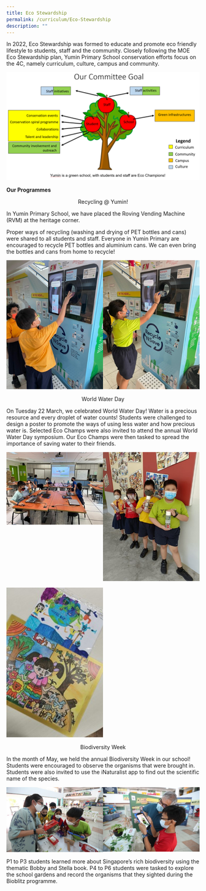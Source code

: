 ```yaml
---
title: Eco Stewardship
permalink: /curriculum/Eco-Stewardship
description: ""
---
```

In 2022, Eco Stewardship was formed to educate and promote eco friendly lifestyle to students, staff and the community. Closely following the MOE Eco Stewardship plan, Yumin Primary School conservation efforts focus on the 4C, namely curriculum, culture, campus and community.

![](/images/Eco1.png)


**Our Programmes**

<center> Recycling @ Yumin! </center>

In Yumin Primary School, we have placed the Roving Vending Machine (RVM) at the heritage corner.  
  
Proper ways of recycling (washing and drying of PET bottles and cans) were shared to all students and staff. Everyone in Yumin Primary are encouraged to recycle PET bottles and aluminium cans. We can even bring the bottles and cans from home to recycle!

<img src="/images/Eco2.jpg" 
     style="width:50%;float:left">
<img src="/images/Eco3.jpg" 
     style="width:50%">
		 
<center> World Water Day </center>

On Tuesday 22 March, we celebrated World Water Day! Water is a precious resource and every droplet of water counts! Students were challenged to design a poster to promote the ways of using less water and how precious water is. Selected Eco Champs were also invited to attend the annual World Water Day symposium. Our Eco Champs were then tasked to spread the importance of saving water to their friends.

<img src="/images/WWD1.jpg" 
     style="width:50%;float:left">
		 <img src="/images/WWD2.jpg" 
     style="width:50%">

<img src="/images/WWD3.jpg" 
     style="width:50%">
		 
		 
<center> Biodiversity Week </center>

  
In the month of May, we held the annual Biodiversity Week in our school! Students were encouraged to observe the organisms that were brought in. Students were also invited to use the iNaturalist app to find out the scientific name of the species.

<img src="/images/Eco4.jpg" 
     style="width:50%;float:left"><img src="/images/Eco5.jpg" 
     style="width:50%">
		 
P1 to P3 students learned more about Singapore’s rich biodiversity using the thematic Bobby and Stella book. P4 to P6 students were tasked to explore the school gardens and record the organisms that they sighted during the Bioblitz programme.